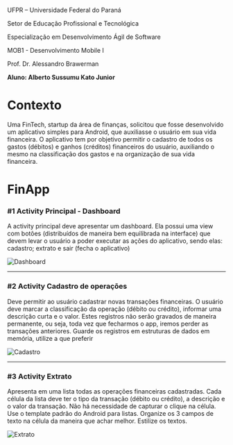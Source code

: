 UFPR – Universidade Federal do Paraná

Setor de Educação Profissional e Tecnológica

Especialização em Desenvolvimento Ágil de Software

MOB1 - Desenvolvimento Mobile I

Prof. Dr. Alessandro Brawerman

**Aluno: Alberto Sussumu Kato Junior**

# Contexto
Uma FinTech, startup da área de finanças, solicitou que fosse desenvolvido um aplicativo
simples para Android, que auxiliasse o usuário em sua vida financeira. O aplicativo tem por
objetivo permitir o cadastro de todos os gastos (débitos) e ganhos (créditos) financeiros do
usuário, auxiliando o mesmo na classificação dos gastos e na organização de sua vida financeira.

# FinApp

### #1 Activity Principal - Dashboard
A activity principal deve apresentar um dashboard. Ela possui uma view com botões
(distribuídos de maneira bem equilibrada na interface) que devem levar o usuário a poder
executar as ações do aplicativo, sendo elas: cadastro; extrato e sair (fecha o aplicativo)

![Dashboard](./activity_principal_dashboard.png "Dashboard")  

<hr />

### #2 Activity Cadastro de operações
Deve permitir ao usuário cadastrar novas transações financeiras. O usuário deve marcar a
classificação da operação (débito ou crédito), informar uma descrição curta e o valor. Estes
registros não serão gravados de maneira permanente, ou seja, toda vez que fecharmos o app,
iremos perder as transações anteriores. Guarde os registros em estruturas de dados em
memória, utilize a que preferir

![Cadastro](./activity_cadastro_de_operacoes.png "Cadastro")  

<hr />

### #3 Activity Extrato
Apresenta em uma lista todas as operações financeiras cadastradas. Cada célula da lista
deve ter o tipo da transação (débito ou crédito), a descrição e o valor da transação. Não há
necessidade de capturar o clique na célula. Use o template padrão do Android para listas.
Organize os 3 campos de texto na célula da maneira que achar melhor. Estilize os textos.

![Extrato](./activity_extrato.png "Extrato")  


